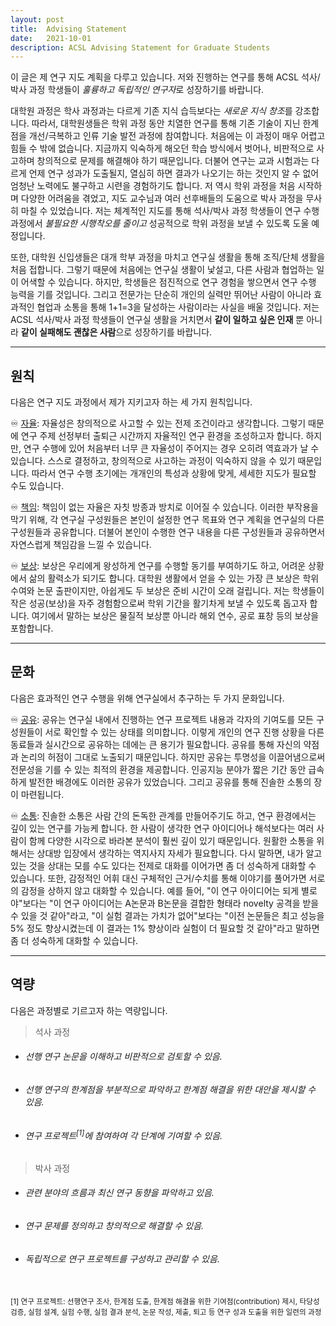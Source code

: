 ```yaml
---
layout: post
title:  Advising Statement
date:   2021-10-01
description: ACSL Advising Statement for Graduate Students
---
```


이 글은 제 연구 지도 계획을 다루고 있습니다.
저와 진행하는 연구를 통해 ACSL 석사/박사 과정 학생들이 *훌륭하고 독립적인 연구자*로 성장하기를 바랍니다.
<!--- 더불어 저도 좋은 멘토, 연구자로 성장하기 위해 끊임 없이 노력할 계획입니다. --->

대학원 과정은 학사 과정과는 다르게 기존 지식 습득보다는 *새로운 지식 창조*를 강조합니다.
따라서, 대학원생들은 학위 과정 동안 치열한 연구를 통해 기존 기술이 지닌 한계점을 개선/극복하고 인류 기술 발전 과정에 참여합니다.
처음에는 이 과정이 매우 어렵고 힘들 수 밖에 없습니다.
지금까지 익숙하게 해오던 학습 방식에서 벗어나, 비판적으로 사고하며 창의적으로 문제를 해결해야 하기 때문입니다.
더불어 연구는 교과 시험과는 다르게 언제 연구 성과가 도출될지, 열심히 하면 결과가 나오기는 하는 것인지 알 수 없어 엄청난 노력에도 불구하고 시련을 경험하기도 합니다. 
저 역시 학위 과정을 처음 시작하며 다양한 어려움을 겪었고, 지도 교수님과 여러 선후배들의 도움으로 박사 과정을 무사히 마칠 수 있었습니다.
저는 체계적인 지도를 통해 석사/박사 과정 학생들이 연구 수행 과정에서 *불필요한 시행착오를 줄이고* 성공적으로 학위 과정을 보낼 수 있도록 도울 예정입니다.

또한, 대학원 신입생들은 대개 학부 과정을 마치고 연구실 생활을 통해 조직/단체 생활을 처음 접합니다.
그렇기 때문에 처음에는 연구실 생활이 낯설고, 다른 사람과 협업하는 일이 어색할 수 있습니다.
하지만, 학생들은 점진적으로 연구 경험을 쌓으면서 연구 수행 능력을 기를 것입니다.
그리고 전문가는 단순히 개인의 실력만 뛰어난 사람이 아니라 효과적인 협업과 소통을 통해 1+1=3을 달성하는 사람이라는 사실을 배울 것입니다.
저는 ACSL 석사/박사 과정 학생들이 연구실 생활을 거치면서 **같이 일하고 싶은 인재** 뿐 아니라 **같이 실패해도 괜찮은 사람**으로 성장하기를 바랍니다.

---
## 원칙
다음은 연구 지도 과정에서 제가 지키고자 하는 세 가지 원칙입니다.

♾️ <ins>자율</ins>: 자율성은 창의적으로 사고할 수 있는 전제 조건이라고 생각합니다.
그렇기 때문에 연구 주제 선정부터 출퇴근 시간까지 자율적인 연구 환경을 조성하고자 합니다.
하지만, 연구 수행에 있어 처음부터 너무 큰 자율성이 주어지는 경우 오히려 역효과가 날 수 있습니다.
스스로 결정하고, 창의적으로 사고하는 과정이 익숙하지 않을 수 있기 때문입니다.
따라서 연구 수행 초기에는 개개인의 특성과 상황에 맞게, 세세한 지도가 필요할 수도 있습니다.

♾️ <ins>책임</ins>: 책임이 없는 자율은 자칫 방종과 방치로 이어질 수 있습니다.
이러한 부작용을 막기 위해, 각 연구실 구성원들은 본인이 설정한 연구 목표와 연구 계획을 연구실의 다른 구성원들과 공유합니다.
더불어 본인이 수행한 연구 내용을 다른 구성원들과 공유하면서 자연스럽게 책임감을 느낄 수 있습니다.

♾️ <ins>보상</ins>: 보상은 우리에게 왕성하게 연구를 수행할 동기를 부여하기도 하고, 어려운 상황에서 삶의 활력소가 되기도 합니다.
대학원 생활에서 얻을 수 있는 가장 큰 보상은 학위 수여와 논문 출판이지만, 아쉽게도 두 보상은 준비 시간이 오래 걸립니다.
저는 학생들이 작은 성공(보상)을 자주 경험함으로써 학위 기간을 활기차게 보낼 수 있도록 돕고자 합니다.
여기에서 말하는 보상은 물질적 보상뿐 아니라 해외 연수, 공로 표창 등의 보상을 포함합니다.


---

## 문화
다음은 효과적인 연구 수행을 위해 연구실에서 추구하는 두 가지 문화입니다.

♾️ <ins>공유</ins>: 공유는 연구실 내에서 진행하는 연구 프로젝트 내용과 각자의 기여도를 모든 구성원들이 서로 확인할 수 있는 상태를 의미합니다.
이렇게 개인의 연구 진행 상황을 다른 동료들과 실시간으로 공유하는 데에는 큰 용기가 필요합니다.
공유를 통해 자신의 약점과 논리의 허점이 그대로 노출되기 때문입니다.
하지만 공유는 투명성을 이끌어냄으로써 전문성을 기를 수 있는 최적의 환경을 제공합니다.
인공지능 분야가 짧은 기간 동안 급속하게 발전한 배경에도 이러한 공유가 있었습니다.
그리고 공유를 통해 진솔한 소통의 장이 마련됩니다.

♾️ <ins>소통</ins>: 진솔한 소통은 사람 간의 돈독한 관계를 만들어주기도 하고, 연구 환경에서는 깊이 있는 연구를 가능케 합니다.
한 사람이 생각한 연구 아이디어나 해석보다는 여러 사람이 함께 다양한 시각으로 바라본 분석이 훨씬 깊이 있기 때문입니다.
원활한 소통을 위해서는 상대방 입장에서 생각하는 역지사지 자세가 필요합니다.
다시 말하면, 내가 알고 있는 것을 상대는 모를 수도 있다는 전제로 대화를 이어가면 좀 더 성숙하게 대화할 수 있습니다.
또한, 감정적인 어휘 대신 구체적인 근거/수치를 통해 이야기를 풀어가면 서로의 감정을 상하지 않고 대화할 수 있습니다.
예를 들어, "이 연구 아이디어는 되게 별로야"보다는 "이 연구 아이디어는 A논문과 B논문을 결합한 형태라 novelty 공격을 받을 수 있을 것 같아"라고, "이 실험 결과는 가치가 없어"보다는 "이전 논문들은 최고 성능을 5% 정도 향상시켰는데 이 결과는 1% 향상이라 실험이 더 필요할 것 같아"라고 말하면 좀 더 성숙하게 대화할 수 있습니다.

---

## 역량
다음은 과정별로 기르고자 하는 역량입니다.
> 석사 과정
  - ###### 선행 연구 논문을 이해하고 비판적으로 검토할 수 있음.
  - ###### 선행 연구의 한계점을 부분적으로 파악하고 한계점 해결을 위한 대안을 제시할 수 있음.
  - ###### 연구 프로젝트<sup>[1]</sup>에 참여하여 각 단계에 기여할 수 있음.


> 박사 과정
  - ###### 관련 분야의 흐름과 최신 연구 동향을 파악하고 있음.
  - ###### 연구 문제를 정의하고 창의적으로 해결할 수 있음.
  - ###### 독립적으로 연구 프로젝트를 구성하고 관리할 수 있음.

<!-- 
다음은 연차별로 기르고자 하는 역량입니다. 물론, 본인 역량이 아래에 언급 되어 있는 역량을 상회할 수 있고 시작점이 다를 수 있기 때문에 절대적이지는 않습니다. 그리고 한 가지 주의할 점은 연차는 말 그대로 역량을 의미할 뿐 높은 위계(rank)를 의미하지는 않습니다.

<table style="width:100%">
<tr style="border-top: 2px solid black; border-bottom: 1px solid black;">
<th width="20%" style="text-align: center">
<strong>연차</strong>
</th>
<th width="40%" style="text-align: center">
<strong>연구 역량</strong>
</th>
<th width="40%" style="text-align: center">
<strong>협업 역량</strong>
</th>
</tr>

<tr>
<td style="text-align: center">
석사 1년차
</td>
<td>
관련 선행 연구 논문을 이해하고 설명할 수 있음 <br/>
연구를 수행하기 위한 전공 지식을 지니고 있음
</td>
<td>
주어지는 사양의 시스템을 구현할 수 있음
</td>
</tr>

<tr style="border-bottom: 1px solid black;">
<td style="text-align: center;">
석사 2년차
</td>
<td>
선행 연구의 한계점을 부분적으로 파악할 수 있음 <br/>
한계점 해결을 위한 아이디어를 제시할 수 있음
</td>
<td>
연구 프로젝트<sup>[1]</sup>에 참여하여 각 단계에 기여할 수 있음
</td>
</tr>

<tr>
<td style="text-align: center">
박사 1년차
</td>
<td>
도움을 받아 연구 문제를 정의할 수 있음 <br/>
도움을 받아 연구 문제를 해결할 수 있음
</td>
<td>
소규모 연구 프로젝트를 구성하고 완수할 수 있음
</td>
</tr>

<tr>
<td style="text-align: center">
박사 2년차
</td>
<td>
한 분야의 흐름과 최신 연구 동향을 파악하고 있음 <br/>
조금 도움을 받아 연구 문제를 정의하고 해결할 수 있음
</td>
<td>
연구 프로젝트를 구성하고 관리할 수 있음
</td>
</tr>

<tr>
<td style="text-align: center">
박사 3년차
</td>
<td>
관련 분야의 흐름과 최신 연구 동향을 파악하고 있음 <br/>
연구 문제를 정의하고 해결할 수 있음
</td>
<td>
여러 연구 프로젝트를 관리할 수 있음
</td>
</tr>

<tr style="border-bottom: 2px solid black;">
<td style="text-align: center">
박사 4년차
</td>
<td>
다수 분야의 흐름과 최신 연구 동향을 파악하고 있음 <br/>
독립적으로 연구를 수행할 수 있음
</td>
<td>
여러 연구 프로젝트를 구성하고 관리할 수 있음
</td>
</tr>

</table>
-->
<br/>
<sup> [1] 연구 프로젝트: 선행연구 조사, 한계점 도출, 한계점 해결을 위한 기여점(contribution) 제시, 타당성 검증, 실험 설계, 실험 수행, 실험 결과 분석, 논문 작성, 제출, 퇴고 등 연구 성과 도출을 위한 일련의 과정 </sup>
